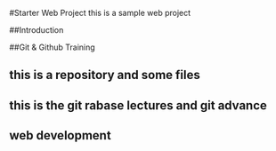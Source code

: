 #Starter Web Project
 this is a sample web project 

##Introduction

##Git & Github Training

## this is a repository and some files

## this is the git rabase lectures and git advance

## web development
